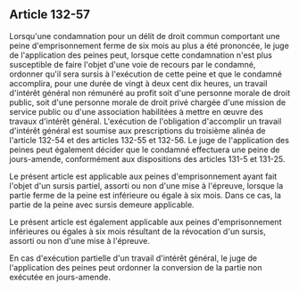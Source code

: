 Article 132-57
----
Lorsqu'une condamnation pour un délit de droit commun comportant une peine
d'emprisonnement ferme de six mois au plus a été prononcée, le juge de
l'application des peines peut, lorsque cette condamnation n'est plus susceptible
de faire l'objet d'une voie de recours par le condamné, ordonner qu'il sera
sursis à l'exécution de cette peine et que le condamné accomplira, pour une
durée de vingt à deux cent dix heures, un travail d'intérêt général non rémunéré
au profit soit d'une personne morale de droit public, soit d'une personne morale
de droit privé chargée d'une mission de service public ou d'une association
habilitées à mettre en œuvre des travaux d'intérêt général. L'exécution de
l'obligation d'accomplir un travail d'intérêt général est soumise aux
prescriptions du troisième alinéa de l'article 132-54 et des articles 132-55 et
132-56. Le juge de l'application des peines peut également décider que le
condamné effectuera une peine de jours-amende, conformément aux dispositions des
articles 131-5 et 131-25.

Le présent article est applicable aux peines d'emprisonnement ayant fait l'objet
d'un sursis partiel, assorti ou non d'une mise à l'épreuve, lorsque la partie
ferme de la peine est inférieure ou égale à six mois. Dans ce cas, la partie de
la peine avec sursis demeure applicable.

Le présent article est également applicable aux peines d'emprisonnement
inférieures ou égales à six mois résultant de la révocation d'un sursis, assorti
ou non d'une mise à l'épreuve.

En cas d'exécution partielle d'un travail d'intérêt général, le juge de
l'application des peines peut ordonner la conversion de la partie non exécutée
en jours-amende.
